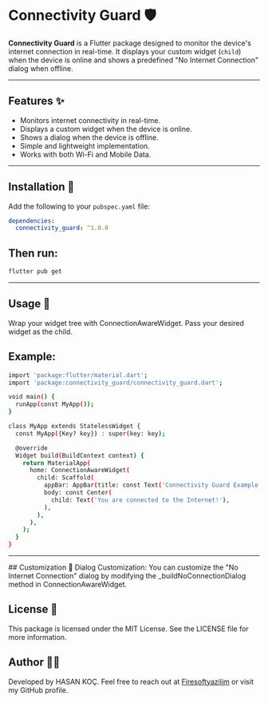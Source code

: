 # Connectivity Guard 🛡️

**Connectivity Guard** is a Flutter package designed to monitor the device's internet connection in real-time. It displays your custom widget (`child`) when the device is online and shows a predefined "No Internet Connection" dialog when offline.

---

## Features ✨
- Monitors internet connectivity in real-time.
- Displays a custom widget when the device is online.
- Shows a dialog when the device is offline.
- Simple and lightweight implementation.
- Works with both Wi-Fi and Mobile Data.

---

## Installation 🚀

Add the following to your `pubspec.yaml` file:

```yaml
dependencies:
  connectivity_guard: ^1.0.0

```

## Then run:
```bash
flutter pub get
```
---


## Usage 📖
Wrap your widget tree with ConnectionAwareWidget. Pass your desired widget as the child.

## Example:
```bash
import 'package:flutter/material.dart';
import 'package:connectivity_guard/connectivity_guard.dart';

void main() {
  runApp(const MyApp());
}

class MyApp extends StatelessWidget {
  const MyApp({Key? key}) : super(key: key);

  @override
  Widget build(BuildContext context) {
    return MaterialApp(
      home: ConnectionAwareWidget(
        child: Scaffold(
          appBar: AppBar(title: const Text('Connectivity Guard Example')),
          body: const Center(
            child: Text('You are connected to the Internet!'),
          ),
        ),
      ),
    );
  }
}
```
---


## Customization 🎨
Dialog Customization:
You can customize the "No Internet Connection" dialog by modifying the _buildNoConnectionDialog method in ConnectionAwareWidget.

## License 📄
This package is licensed under the MIT License. See the LICENSE file for more information.

## Author 👨‍💻
Developed by HASAN KOÇ.
Feel free to reach out at [Firesoftyazilim](https://github.com/Firesoftyazilim) or visit my GitHub profile.



